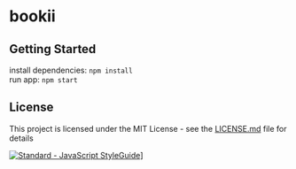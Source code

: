 # bookii

## Getting Started
install dependencies: `npm install`  
run app: `npm start`

## License
This project is licensed under the MIT License - see the [LICENSE.md](LICENSE.md) file for details

[![Standard - JavaScript StyleGuide](https://img.shields.io/badge/code%20style-standard-brightgreen.svg)](http://standardjs.com/)]
